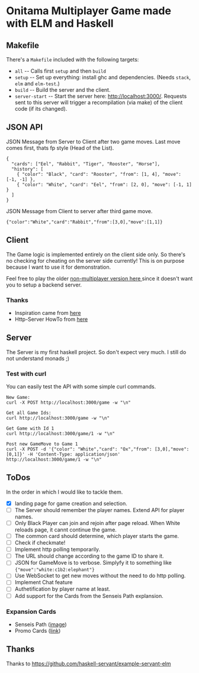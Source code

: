 # Onitama Multiplayer Game made with ELM and Haskell

## Makefile
There's a `Makefile` included with the following targets:

- `all`   -- Calls first `setup` and then `build`
- `setup` -- Set up everything: install ghc and dependencies. (Needs `stack`, `elm`
  and `elm-test`.)
- `build` -- Build the server and the client.
- `server-start` -- Start the server here: <http://localhost:3000/>. Requests sent
  to this server will trigger a recompilation (via make) of the client code (if its changed).

## JSON API
JSON Message from Server to Client after two game moves. Last move comes first, thats fp style (Head of the List).
```
{
  "cards": ["Eel", "Rabbit", "Tiger", "Rooster", "Horse"],
  "history": [
    { "color": "Black", "card": "Rooster", "from": [1, 4], "move": [-1, -1] },
    { "color": "White", "card": "Eel", "from": [2, 0], "move": [-1, 1] }
  ]
}
```

JSON Message from Client to server after third game move.
```
{"color":"White","card":"Rabbit","from":[3,0],"move":[1,1]}
```


## Client
The Game logic is implemented entirely on the client side only.
So there's no checking for cheating on the server side currently!
This is on purpose because I want to use it for demonstration.

Feel free to play the older [non-multiplayer version here ](https://tasm-devil.github.io/Onitama/) since it doesn't want you to setup a backend server.

### Thanks
- Inspiration came from [here](http://onitama.lannysport.net/)
- Http-Server HowTo from [here](https://elmprogramming.com/decoding-json-part-1.html)

## Server
The Server is my first haskell project. So don't expect very much. I still do not understand monads ;)

### Test with curl

You can easily test the API with some simple curl commands.

```
New Game:
curl -X POST http://localhost:3000/game -w "\n"

Get all Game Ids:
curl http://localhost:3000/game -w "\n"

Get Game with Id 1
curl http://localhost:3000/game/1 -w "\n"

Post new GameMove to Game 1
curl -X POST -d '{"color": "White","card": "Ox","from": [3,0],"move": [0,1]}' -H 'Content-Type: application/json' http://localhost:3000/game/1 -w "\n"
```

## ToDos
In the order in which I would like to tackle them.

- [x] landing page for game creation and selection.
- [ ] The Server should remember the player names. Extend API for player names.
- [ ] Only Black Player can join and rejoin after page reload. When White reloads page, it cannt continue the game.
- [ ] The common card should determine, which player starts the game.
- [ ] Check if checkmate!
- [ ] Implement http polling temporarily.
- [ ] The URL should change according to the game ID to share it.
- [ ] JSON for GameMove is to verbose. Simplyfy it to something like `{"move":"white:c1b2:elephant"}`
- [ ] Use WebSocket to get new moves without the need to do http polling.
- [ ] Implement Chat feature
- [ ] Authetification by player name at least.
- [ ] Add support for the Cards from the Senseis Path explansion.

### Expansion Cards

- Senseis Path ([image](https://www.gadgetsville.store/wp-content/uploads/2017/12/16096-c.jpg))
- Promo Cards ([link](https://www.arcanewonders.com/product/onitama-promo-cards/))

## Thanks
Thanks to <https://github.com/haskell-servant/example-servant-elm>
